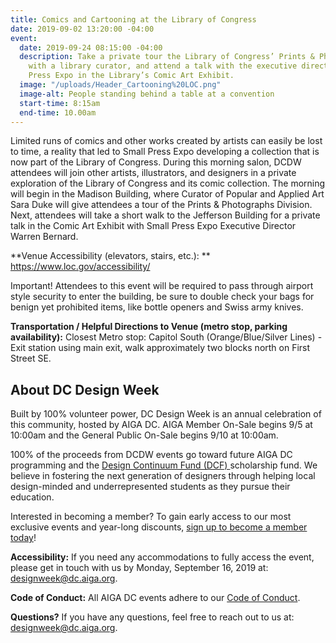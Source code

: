 ```yaml
---
title: Comics and Cartooning at the Library of Congress
date: 2019-09-02 13:20:00 -04:00
event:
  date: 2019-09-24 08:15:00 -04:00
  description: Take a private tour the Library of Congress’ Prints & Photographs Division
    with a library curator, and attend a talk with the executive director of Small
    Press Expo in the Library’s Comic Art Exhibit.
  image: "/uploads/Header_Cartooning%20LOC.png"
  image-alt: People standing behind a table at a convention
  start-time: 8:15am
  end-time: 10.00am
---
```


Limited runs of comics and other works created by artists can easily be lost to time, a reality that led to Small Press Expo developing a collection that is now part of the Library of Congress. During this morning salon, DCDW attendees will join other artists, illustrators, and designers in a private exploration of the Library of Congress and its comic collection. The morning will begin in the Madison Building, where Curator of Popular and Applied Art Sara Duke will give attendees a tour of the Prints & Photographs Division. Next, attendees will take a short walk to the Jefferson Building for a private talk in the Comic Art Exhibit with Small Press Expo Executive Director Warren Bernard.

**Venue Accessibility (elevators, stairs, etc.): **
https://www.loc.gov/accessibility/

Important! Attendees to this event  will be required to pass through airport style security to enter the building, be sure to double check your bags for benign yet prohibited items, like bottle openers and Swiss army knives.

**Transportation / Helpful Directions to Venue (metro stop, parking availability):**
Closest Metro stop: Capitol South (Orange/Blue/Silver Lines) - Exit station using main exit, walk approximately two blocks north on First Street SE.

## About DC Design Week
Built by 100% volunteer power, DC Design Week is an annual celebration of this community, hosted by AIGA DC. AIGA Member On-Sale begins 9/5 at 10:00am and the General Public On-Sale begins 9/10 at 10:00am.

100% of the proceeds from DCDW events go toward future AIGA DC programming and the [Design Continuum Fund (DCF) ](https://www.givecontinuum.org/) scholarship fund. We believe in fostering the next generation of designers through helping local design-minded and underrepresented students as they pursue their education.

Interested in becoming a member? To gain early access to our most exclusive events and year-long discounts, [sign up to become a member today](https://my.aiga.org/)! 

**Accessibility:**
If you need any accommodations to fully access the event, please get in touch with us by Monday, September 16, 2019 at: designweek@dc.aiga.org.

**Code of Conduct:**
All AIGA DC events adhere to our [Code of Conduct](https://dc.aiga.org/events/code-of-conduct/).

**Questions?**
If you have any questions, feel free to reach out to us at: designweek@dc.aiga.org.
